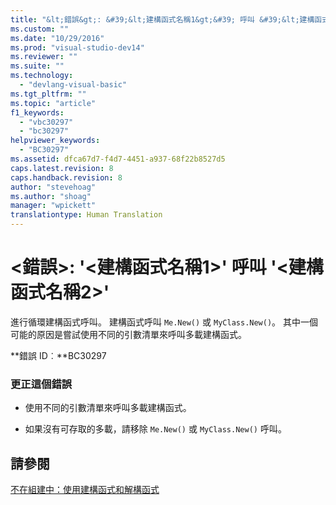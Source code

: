 ```yaml
---
title: "&lt;錯誤&gt;: &#39;&lt;建構函式名稱1&gt;&#39; 呼叫 &#39;&lt;建構函式名稱2&gt;&#39; | Microsoft Docs"
ms.custom: ""
ms.date: "10/29/2016"
ms.prod: "visual-studio-dev14"
ms.reviewer: ""
ms.suite: ""
ms.technology: 
  - "devlang-visual-basic"
ms.tgt_pltfrm: ""
ms.topic: "article"
f1_keywords: 
  - "vbc30297"
  - "bc30297"
helpviewer_keywords: 
  - "BC30297"
ms.assetid: dfca67d7-f4d7-4451-a937-68f22b8527d5
caps.latest.revision: 8
caps.handback.revision: 8
author: "stevehoag"
ms.author: "shoag"
manager: "wpickett"
translationtype: Human Translation
---
```

# &lt;錯誤&gt;: &#39;&lt;建構函式名稱1&gt;&#39; 呼叫 &#39;&lt;建構函式名稱2&gt;&#39;
進行循環建構函式呼叫。 建構函式呼叫 `Me.New()` 或 `MyClass.New()`。 其中一個可能的原因是嘗試使用不同的引數清單來呼叫多載建構函式。  
  
 **錯誤 ID︰**BC30297  
  
### 更正這個錯誤  
  
-   使用不同的引數清單來呼叫多載建構函式。  
  
-   如果沒有可存取的多載，請移除 `Me.New()` 或 `MyClass.New()` 呼叫。  
  
## 請參閱  
 [不在組建中：使用建構函式和解構函式](http://msdn.microsoft.com/zh-tw/548eebe1-86c4-4377-b2f5-447cb8be3d90)